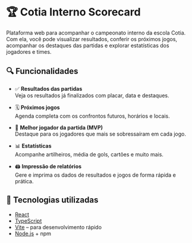 # 🏆 Cotia Interno Scorecard

Plataforma web para acompanhar o campeonato interno da escola Cotia. Com ela, você pode visualizar resultados, conferir os próximos jogos, acompanhar os destaques das partidas e explorar estatísticas dos jogadores e times.

## 🔍 Funcionalidades

- ✅ **Resultados das partidas**  
  Veja os resultados já finalizados com placar, data e destaques.

- 🗓️ **Próximos jogos**  
  Agenda completa com os confrontos futuros, horários e locais.

- 🌟 **Melhor jogador da partida (MVP)**  
  Destaque para os jogadores que mais se sobressaíram em cada jogo.

- 📊 **Estatísticas**  
  Acompanhe artilheiros, média de gols, cartões e muito mais.

- 🖨️ **Impressão de relatórios**  
  Gere e imprima os dados de resultados e jogos de forma rápida e prática.

## 🚀 Tecnologias utilizadas

- [React](https://reactjs.org/)
- [TypeScript](https://www.typescriptlang.org/)
- [Vite](https://vitejs.dev/) – para desenvolvimento rápido
- [Node.js](https://nodejs.org/) + npm